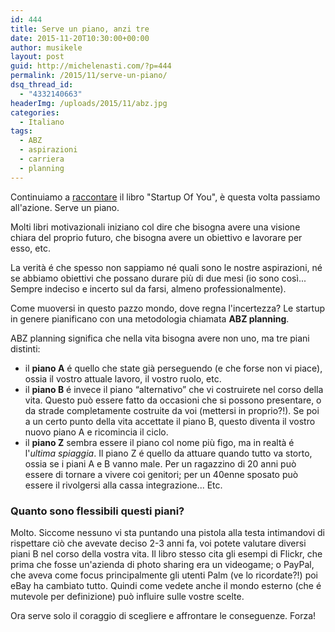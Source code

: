 ```yaml
---
id: 444
title: Serve un piano, anzi tre
date: 2015-11-20T10:30:00+00:00
author: musikele
layout: post
guid: http://michelenasti.com/?p=444
permalink: /2015/11/serve-un-piano/
dsq_thread_id:
  - "4332140663"
headerImg: /uploads/2015/11/abz.jpg
categories:
  - Italiano
tags:
  - ABZ
  - aspirazioni
  - carriera
  - planning
---
```

Continuiamo a [raccontare](http://michelenasti.com/2015/11/i-tre-pilastri-per-migliorare-la-propria-carriera/) il libro "Startup Of You", è questa volta passiamo all'azione. Serve un piano.

Molti libri motivazionali iniziano col dire che bisogna avere una visione chiara del proprio futuro, che bisogna avere un obiettivo e lavorare per esso, etc.

La verità é che spesso non sappiamo né quali sono le nostre aspirazioni, né se abbiamo obiettivi che possano durare più di due mesi (io sono così... Sempre indeciso e incerto sul da farsi, almeno professionalmente).

Come muoversi in questo pazzo mondo, dove regna l'incertezza? Le startup in genere pianificano con una metodologia chiamata **ABZ planning**.

ABZ planning significa che nella vita bisogna avere non uno, ma tre piani distinti:

* il **piano A** é quello che state già perseguendo (e che forse non vi piace), ossia il vostro attuale lavoro, il vostro ruolo, etc.
* il **piano B** é invece il piano &#8220;alternativo&#8221; che vi costruirete nel corso della vita. Questo può essere fatto da occasioni che si possono presentare, o da strade completamente costruite da voi (mettersi in proprio?!). Se poi a un certo punto della vita accettate il piano B, questo diventa il vostro nuovo piano A e ricomincia il ciclo.
* il **piano Z** sembra essere il piano col nome più figo, ma in realtà é l'_ultima spiaggia_. Il piano Z é quello da attuare quando tutto va storto, ossia se i piani A e B vanno male. Per un ragazzino di 20 anni può essere di tornare a vivere coi genitori; per un 40enne sposato può essere il rivolgersi alla cassa integrazione... Etc.

### Quanto sono flessibili questi piani?

Molto. Siccome nessuno vi sta puntando una pistola alla testa intimandovi di rispettare ciò che avevate deciso 2-3 anni fa, voi potete valutare diversi piani B nel corso della vostra vita. Il libro stesso cita gli esempi di Flickr, che prima che fosse un'azienda di photo sharing era un videogame; o PayPal, che aveva come focus principalmente gli utenti Palm (ve lo ricordate?!) poi eBay ha cambiato tutto. Quindi come vedete anche il mondo esterno (che é mutevole per definizione) può influire sulle vostre scelte.

Ora serve solo il coraggio di scegliere e affrontare le conseguenze. Forza!
